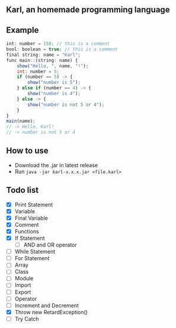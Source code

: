 ## Karl, an homemade programming language

## Example

```js
int: number = 150; // this is a comment
bool: boolean = true; // this is a comment
final string: name = "Karl";
func main::(string: name) {
    show("Hello, ", name, "!");
    int: number = 5;
    if (number == 5) -> {
        show("number is 5");
    } else if (number == 4) -> {
        show("number is 4");
    } else -> {
        show("number is not 5 or 4");
    }
}
main(name);
// -> Hello, Karl!
// -> number is not 5 or 4
```

## How to use

- Download the .jar in latest release
- Run `java -jar karl-x.x.x.jar <file.karl>`

## Todo list

- [x] Print Statement
- [x] Variable
- [x] Final Variable
- [x] Comment
- [x] Functions
- [x] If Statement
    - [ ] AND and OR operator
- [ ] While Statement
- [ ] For Statement
- [ ] Array
- [ ] Class
- [ ] Module
- [ ] Import
- [ ] Export
- [ ] Operator
- [ ] Increment and Decrement
- [x] Throw new RetardException()
- [ ] Try Catch